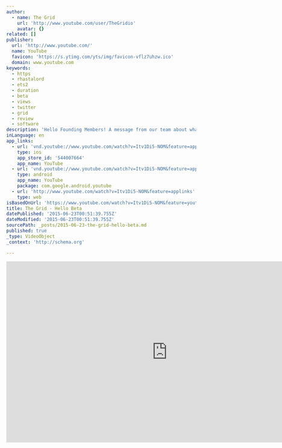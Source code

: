 ```yaml
---
author:
  - name: The Grid
    url: 'http://www.youtube.com/user/TheGridio'
    avatar: {}
related: []
publisher:
  url: 'http://www.youtube.com/'
  name: YouTube
  favicon: 'https://s.ytimg.com/yts/img/favicon-vflz7uhzw.ico'
  domain: www.youtube.com
keywords:
  - https
  - rhastalord
  - ets2
  - duration
  - beta
  - views
  - twitter
  - grid
  - review
  - software
description: 'Hello Founding Members! A message from our team about what you can expect fromThe Grid Beta as we begin rollout.'
inLanguage: en
app_links:
  - url: 'vnd.youtube://www.youtube.com/watch?v=Itv1Di5-NOM&feature=applinks'
    type: ios
    app_store_id: '544007664'
    app_name: YouTube
  - url: 'vnd.youtube://www.youtube.com/watch?v=Itv1Di5-NOM&feature=applinks'
    type: android
    app_name: YouTube
    package: com.google.android.youtube
  - url: 'http://www.youtube.com/watch?v=Itv1Di5-NOM&feature=applinks'
    type: web
isBasedOnUrl: 'https://www.youtube.com/watch?v=Itv1Di5-NOM&feature=youtu.be'
title: The Grid - Hello Beta
datePublished: '2015-06-23T00:51:39.755Z'
dateModified: '2015-06-23T00:51:39.755Z'
sourcePath: _posts/2015-06-23-the-grid-hello-beta.md
published: true
_type: VideoObject
_context: 'http://schema.org'

---
```

<iframe src="https://cdn.embedly.com/widgets/media.html?src=https%3A%2F%2Fwww.youtube.com%2Fembed%2FItv1Di5-NOM%3Ffeature%3Doembed&amp;url=https%3A%2F%2Fwww.youtube.com%2Fwatch%3Fv%3DItv1Di5-NOM%26feature%3Dyoutu.be&amp;image=https%3A%2F%2Fi.ytimg.com%2Fvi%2FItv1Di5-NOM%2Fhqdefault.jpg&amp;key=b7d04c9b404c499eba89ee7072e1c4f7&amp;type=text%2Fhtml&amp;schema=youtube" width="854" height="480" scrolling="no" frameborder="0" allowfullscreen="allowfullscreen" style=""></iframe>